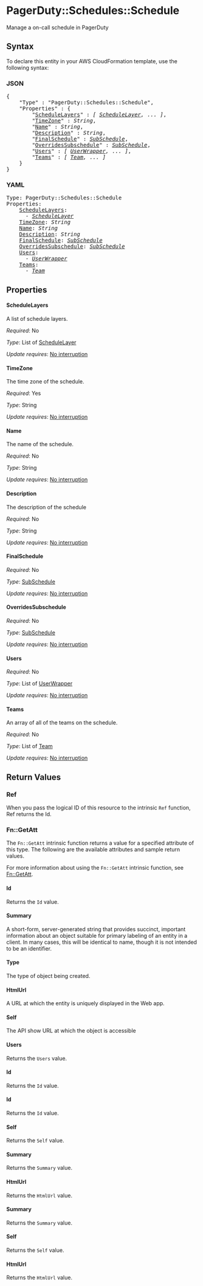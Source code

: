# PagerDuty::Schedules::Schedule

Manage a on-call schedule in PagerDuty

## Syntax

To declare this entity in your AWS CloudFormation template, use the following syntax:

### JSON

<pre>
{
    "Type" : "PagerDuty::Schedules::Schedule",
    "Properties" : {
        "<a href="#schedulelayers" title="ScheduleLayers">ScheduleLayers</a>" : <i>[ <a href="schedulelayer.md">ScheduleLayer</a>, ... ]</i>,
        "<a href="#timezone" title="TimeZone">TimeZone</a>" : <i>String</i>,
        "<a href="#name" title="Name">Name</a>" : <i>String</i>,
        "<a href="#description" title="Description">Description</a>" : <i>String</i>,
        "<a href="#finalschedule" title="FinalSchedule">FinalSchedule</a>" : <i><a href="subschedule.md">SubSchedule</a></i>,
        "<a href="#overridessubschedule" title="OverridesSubschedule">OverridesSubschedule</a>" : <i><a href="subschedule.md">SubSchedule</a></i>,
        "<a href="#users" title="Users">Users</a>" : <i>[ <a href="userwrapper.md">UserWrapper</a>, ... ]</i>,
        "<a href="#teams" title="Teams">Teams</a>" : <i>[ <a href="team.md">Team</a>, ... ]</i>
    }
}
</pre>

### YAML

<pre>
Type: PagerDuty::Schedules::Schedule
Properties:
    <a href="#schedulelayers" title="ScheduleLayers">ScheduleLayers</a>: <i>
      - <a href="schedulelayer.md">ScheduleLayer</a></i>
    <a href="#timezone" title="TimeZone">TimeZone</a>: <i>String</i>
    <a href="#name" title="Name">Name</a>: <i>String</i>
    <a href="#description" title="Description">Description</a>: <i>String</i>
    <a href="#finalschedule" title="FinalSchedule">FinalSchedule</a>: <i><a href="subschedule.md">SubSchedule</a></i>
    <a href="#overridessubschedule" title="OverridesSubschedule">OverridesSubschedule</a>: <i><a href="subschedule.md">SubSchedule</a></i>
    <a href="#users" title="Users">Users</a>: <i>
      - <a href="userwrapper.md">UserWrapper</a></i>
    <a href="#teams" title="Teams">Teams</a>: <i>
      - <a href="team.md">Team</a></i>
</pre>

## Properties

#### ScheduleLayers

A list of schedule layers.

_Required_: No

_Type_: List of <a href="schedulelayer.md">ScheduleLayer</a>

_Update requires_: [No interruption](https://docs.aws.amazon.com/AWSCloudFormation/latest/UserGuide/using-cfn-updating-stacks-update-behaviors.html#update-no-interrupt)

#### TimeZone

The time zone of the schedule.

_Required_: Yes

_Type_: String

_Update requires_: [No interruption](https://docs.aws.amazon.com/AWSCloudFormation/latest/UserGuide/using-cfn-updating-stacks-update-behaviors.html#update-no-interrupt)

#### Name

The name of the schedule.

_Required_: No

_Type_: String

_Update requires_: [No interruption](https://docs.aws.amazon.com/AWSCloudFormation/latest/UserGuide/using-cfn-updating-stacks-update-behaviors.html#update-no-interrupt)

#### Description

The description of the schedule

_Required_: No

_Type_: String

_Update requires_: [No interruption](https://docs.aws.amazon.com/AWSCloudFormation/latest/UserGuide/using-cfn-updating-stacks-update-behaviors.html#update-no-interrupt)

#### FinalSchedule

_Required_: No

_Type_: <a href="subschedule.md">SubSchedule</a>

_Update requires_: [No interruption](https://docs.aws.amazon.com/AWSCloudFormation/latest/UserGuide/using-cfn-updating-stacks-update-behaviors.html#update-no-interrupt)

#### OverridesSubschedule

_Required_: No

_Type_: <a href="subschedule.md">SubSchedule</a>

_Update requires_: [No interruption](https://docs.aws.amazon.com/AWSCloudFormation/latest/UserGuide/using-cfn-updating-stacks-update-behaviors.html#update-no-interrupt)

#### Users

_Required_: No

_Type_: List of <a href="userwrapper.md">UserWrapper</a>

_Update requires_: [No interruption](https://docs.aws.amazon.com/AWSCloudFormation/latest/UserGuide/using-cfn-updating-stacks-update-behaviors.html#update-no-interrupt)

#### Teams

An array of all of the teams on the schedule.

_Required_: No

_Type_: List of <a href="team.md">Team</a>

_Update requires_: [No interruption](https://docs.aws.amazon.com/AWSCloudFormation/latest/UserGuide/using-cfn-updating-stacks-update-behaviors.html#update-no-interrupt)

## Return Values

### Ref

When you pass the logical ID of this resource to the intrinsic `Ref` function, Ref returns the Id.

### Fn::GetAtt

The `Fn::GetAtt` intrinsic function returns a value for a specified attribute of this type. The following are the available attributes and sample return values.

For more information about using the `Fn::GetAtt` intrinsic function, see [Fn::GetAtt](https://docs.aws.amazon.com/AWSCloudFormation/latest/UserGuide/intrinsic-function-reference-getatt.html).

#### Id

Returns the <code>Id</code> value.

#### Summary

A short-form, server-generated string that provides succinct, important information about an object suitable for primary labeling of an entity in a client. In many cases, this will be identical to name, though it is not intended to be an identifier.

#### Type

The type of object being created.

#### HtmlUrl

A URL at which the entity is uniquely displayed in the Web app.

#### Self

The API show URL at which the object is accessible

#### Users

Returns the <code>Users</code> value.

#### Id

Returns the <code>Id</code> value.

#### Id

Returns the <code>Id</code> value.

#### Self

Returns the <code>Self</code> value.

#### Summary

Returns the <code>Summary</code> value.

#### HtmlUrl

Returns the <code>HtmlUrl</code> value.

#### Summary

Returns the <code>Summary</code> value.

#### Self

Returns the <code>Self</code> value.

#### HtmlUrl

Returns the <code>HtmlUrl</code> value.

